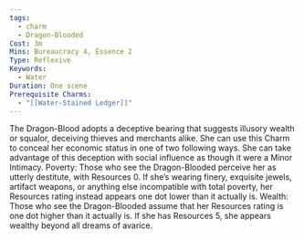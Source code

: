 ```yaml
---
tags:
  - charm
  - Dragon-Blooded
Cost: 3m
Mins: Bureaucracy 4, Essence 2
Type: Reflexive
Keywords:
  - Water
Duration: One scene
Prerequisite Charms:
  - "[[Water-Stained Ledger]]"
---
```

The Dragon-Blood adopts a deceptive bearing that suggests illusory wealth or squalor, deceiving thieves and merchants alike. She can use this Charm to conceal her economic status in one of two following ways. She can take advantage of this deception with social influence as though it were a Minor Intimacy. Poverty: Those who see the Dragon-Blooded perceive her as utterly destitute, with Resources 0. If she’s wearing finery, exquisite jewels, artifact weapons, or anything else incompatible with total poverty, her Resources rating instead appears one dot lower than it actually is. Wealth: Those who see the Dragon-Blooded assume that her Resources rating is one dot higher than it actually is. If she has Resources 5, she appears wealthy beyond all dreams of avarice.